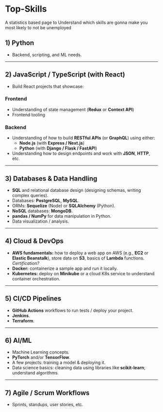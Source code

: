# Top-Skills

A statistics based page to Understand which skills are gonna make you most likely to not be unemployed


## 1) Python
- Backend, scripting, and ML needs.

---

## 2) JavaScript / TypeScript (with React)
- Build React projects that showcase:

### Frontend
- Understanding of state management (**Redux** or **Context API**)  
- Frontend tooling

### Backend
- Understanding of how to build **RESTful APIs** (or **GraphQL**) using either:
  - **Node.js** (with **Express / Next.js**)  
  - **Python** (with **Django / Flask / FastAPI**)  
- Understanding how to design endpoints and work with **JSON**, **HTTP**, etc.

---

## 3) Databases & Data Handling
- **SQL** and relational database design (designing schemas, writing complex queries).
- Databases: **PostgreSQL**, **MySQL**.
- ORMs: **Sequelize** (Node) or **SQLAlchemy** (Python).
- **NoSQL** databases: **MongoDB**.
- **pandas / NumPy** for data manipulation in Python.
- Data visualization / analysis.

---

## 4) Cloud & DevOps
- **AWS fundamentals:** how to deploy a web app on AWS (e.g., **EC2** or **Elastic Beanstalk**), store data on **S3**, basics of **Lambda** functions. *Certification?*  
- **Docker:** containerize a sample app and run it locally.  
- **Kubernetes:** deploy on **Minikube** or a cloud K8s service to understand container orchestration.  

---

## 5) CI/CD Pipelines
- **GitHub Actions** workflows to run tests / deploy your project.  
- **Jenkins**.  
- **Terraform**.  

---

## 6) AI/ML
- Machine Learning concepts.  
- **PyTorch** and/or **TensorFlow**.  
- A few projects: training a model & deploying it.  
- Data science basics: cleaning data using libraries like **scikit-learn**; understand algorithms.  

---

## 7) Agile / Scrum Workflows
- Sprints, standups, user stories, etc.
